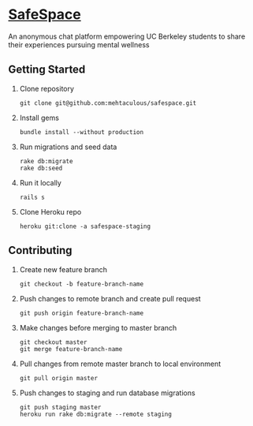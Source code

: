 # [SafeSpace](https://safespace-staging.herokuapp.com)

An anonymous chat platform empowering UC Berkeley students to share their experiences pursuing mental wellness


## Getting Started

1. Clone repository
   ```
   git clone git@github.com:mehtaculous/safespace.git
   ```

2. Install gems
   ```
   bundle install --without production
   ```

3. Run migrations and seed data
   ```
   rake db:migrate
   rake db:seed
   ```

4. Run it locally
   ```
   rails s
   ```

5. Clone Heroku repo
   ```
   heroku git:clone -a safespace-staging
   ```

## Contributing

1. Create new feature branch
   ```
   git checkout -b feature-branch-name
   ```

2. Push changes to remote branch and create pull request
   ```
   git push origin feature-branch-name
   ```

3. Make changes before merging to master branch
   ```
   git checkout master
   git merge feature-branch-name
   ```

4. Pull changes from remote master branch to local environment
   ```
   git pull origin master
   ```

5. Push changes to staging and run database migrations
   ```
   git push staging master
   heroku run rake db:migrate --remote staging
   ```
